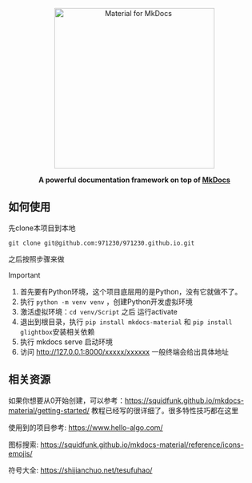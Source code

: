 <p align="center">
  <a href="https://squidfunk.github.io/mkdocs-material/">
    <img src="https://raw.githubusercontent.com/squidfunk/mkdocs-material/master/.github/assets/logo.svg" width="320" alt="Material for MkDocs">
  </a>
</p>

<p align="center">
  <strong>
    A powerful documentation framework on top of
    <a href="https://www.mkdocs.org/">MkDocs</a>
  </strong>
</p>

## 如何使用

先clone本项目到本地

```shell
git clone git@github.com:971230/971230.github.io.git
```

之后按照步骤来做

> [!IMPORTANT]
> 
> 1. 首先要有Python环境，这个项目底层用的是Python，没有它就做不了。
> 2. 执行 `python -m venv venv` ，创建Python开发虚拟环境
> 3. 激活虚拟环境：`cd venv/Script` 之后 运行activate
> 4. 退出到根目录，执行 `pip install mkdocs-material` 和 `pip install glightbox`安装相关依赖
> 5. 执行 mkdocs serve 启动环境
> 6. 访问 http://127.0.0.1:8000/xxxxx/xxxxxx 一般终端会给出具体地址

## 相关资源

如果你想要从0开始创建，可以参考：https://squidfunk.github.io/mkdocs-material/getting-started/ 教程已经写的很详细了。很多特性技巧都在这里

使用到的项目参考: https://www.hello-algo.com/

图标搜索: https://squidfunk.github.io/mkdocs-material/reference/icons-emojis/

符号大全: https://shijianchuo.net/tesufuhao/